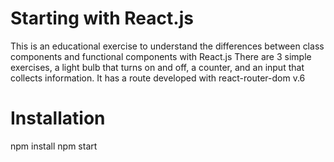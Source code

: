 # Starting with React.js

This is an educational exercise to understand the differences between class components and functional components with React.js
There are 3 simple exercises, a light bulb that turns on and off, a counter, and an input that collects information. It has a route developed with react-router-dom v.6

# Installation

npm install
npm start

